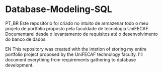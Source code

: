 # Database-Modeling-SQL

PT_BR
Este repositório foi criado no intuito de armazenar todo o meu projeto de portfólio proposto pela faculdade de tecnologia UniFECAF. Documentarei desde o levantamento de requisitos até o desenvolvimento do banco de dados.

EN
This repository was created with the intetion of storing my entire portfolio project proposed by the UniFECAF technology faculty. I'll document everything from requirements gathering to database development.
